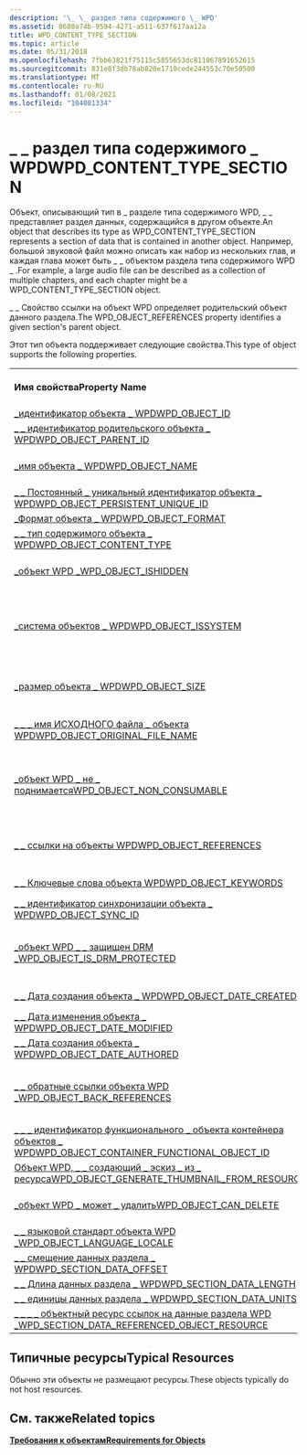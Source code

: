 ```yaml
---
description: '\_ \_ раздел типа содержимого \_ WPD'
ms.assetid: 8680a74b-9594-4271-a511-637f617aa12a
title: WPD_CONTENT_TYPE_SECTION
ms.topic: article
ms.date: 05/31/2018
ms.openlocfilehash: 7fbb63821f75115c5855653dc811067891652615
ms.sourcegitcommit: 831e8f3db78ab820e1710cede244553c70e50500
ms.translationtype: MT
ms.contentlocale: ru-RU
ms.lasthandoff: 01/08/2021
ms.locfileid: "104081334"
---
```

# <a name="wpd_content_type_section"></a><span data-ttu-id="e7887-103">\_ \_ раздел типа содержимого \_ WPD</span><span class="sxs-lookup"><span data-stu-id="e7887-103">WPD\_CONTENT\_TYPE\_SECTION</span></span>

<span data-ttu-id="e7887-104">Объект, описывающий тип в \_ разделе типа содержимого WPD, \_ \_ представляет раздел данных, содержащийся в другом объекте.</span><span class="sxs-lookup"><span data-stu-id="e7887-104">An object that describes its type as WPD\_CONTENT\_TYPE\_SECTION represents a section of data that is contained in another object.</span></span> <span data-ttu-id="e7887-105">Например, большой звуковой файл можно описать как набор из нескольких глав, и каждая глава может быть \_ \_ объектом раздела типа содержимого WPD \_ .</span><span class="sxs-lookup"><span data-stu-id="e7887-105">For example, a large audio file can be described as a collection of multiple chapters, and each chapter might be a WPD\_CONTENT\_TYPE\_SECTION object.</span></span>

<span data-ttu-id="e7887-106">\_ \_ Свойство ссылки на объект WPD определяет родительский объект данного раздела.</span><span class="sxs-lookup"><span data-stu-id="e7887-106">The WPD\_OBJECT\_REFERENCES property identifies a given section's parent object.</span></span>

<span data-ttu-id="e7887-107">Этот тип объекта поддерживает следующие свойства.</span><span class="sxs-lookup"><span data-stu-id="e7887-107">This type of object supports the following properties.</span></span>



|                                                                                                                                  |                                                                       |
|----------------------------------------------------------------------------------------------------------------------------------|-----------------------------------------------------------------------|
| <span data-ttu-id="e7887-108">**Имя свойства**</span><span class="sxs-lookup"><span data-stu-id="e7887-108">**Property Name**</span></span>                                                                                                                | <span data-ttu-id="e7887-109">**Обязательный или необязательный**</span><span class="sxs-lookup"><span data-stu-id="e7887-109">**Required or Optional**</span></span>                                              |
| [<span data-ttu-id="e7887-110">\_идентификатор объекта \_ WPD</span><span class="sxs-lookup"><span data-stu-id="e7887-110">WPD\_OBJECT\_ID</span></span>](object-properties.md)                                                                           | <span data-ttu-id="e7887-111">Обязательный.</span><span class="sxs-lookup"><span data-stu-id="e7887-111">Required.</span></span>                                                             |
| [<span data-ttu-id="e7887-112">\_ \_ идентификатор родительского объекта \_ WPD</span><span class="sxs-lookup"><span data-stu-id="e7887-112">WPD\_OBJECT\_PARENT\_ID</span></span>](object-properties.md)                                                            | <span data-ttu-id="e7887-113">Обязательный.</span><span class="sxs-lookup"><span data-stu-id="e7887-113">Required.</span></span>                                                             |
| [<span data-ttu-id="e7887-114">\_имя объекта \_ WPD</span><span class="sxs-lookup"><span data-stu-id="e7887-114">WPD\_OBJECT\_NAME</span></span>](object-properties.md)                                                                       | <span data-ttu-id="e7887-115">Требуется, если объект представляет файл.</span><span class="sxs-lookup"><span data-stu-id="e7887-115">Required if the object represents a file.</span></span>                             |
| [<span data-ttu-id="e7887-116">\_ \_ Постоянный \_ уникальный идентификатор объекта \_ WPD</span><span class="sxs-lookup"><span data-stu-id="e7887-116">WPD\_OBJECT\_PERSISTENT\_UNIQUE\_ID</span></span>](object-properties.md)                                     | <span data-ttu-id="e7887-117">Обязательный.</span><span class="sxs-lookup"><span data-stu-id="e7887-117">Required.</span></span>                                                             |
| [<span data-ttu-id="e7887-118">\_Формат объекта \_ WPD</span><span class="sxs-lookup"><span data-stu-id="e7887-118">WPD\_OBJECT\_FORMAT</span></span>](object-properties.md)                                                                   | <span data-ttu-id="e7887-119">Обязательный.</span><span class="sxs-lookup"><span data-stu-id="e7887-119">Required.</span></span>                                                             |
| [<span data-ttu-id="e7887-120">\_ \_ тип содержимого объекта \_ WPD</span><span class="sxs-lookup"><span data-stu-id="e7887-120">WPD\_OBJECT\_CONTENT\_TYPE</span></span>](object-properties.md)                                                      | <span data-ttu-id="e7887-121">Обязательный.</span><span class="sxs-lookup"><span data-stu-id="e7887-121">Required.</span></span>                                                             |
| [<span data-ttu-id="e7887-122">\_объект WPD \_</span><span class="sxs-lookup"><span data-stu-id="e7887-122">WPD\_OBJECT\_ISHIDDEN</span></span>](object-properties.md)                                                               | <span data-ttu-id="e7887-123">Требуется, если объект скрыт.</span><span class="sxs-lookup"><span data-stu-id="e7887-123">Required if the object is hidden.</span></span>                                     |
| [<span data-ttu-id="e7887-124">\_система объектов \_ WPD</span><span class="sxs-lookup"><span data-stu-id="e7887-124">WPD\_OBJECT\_ISSYSTEM</span></span>](object-properties.md)                                                               | <span data-ttu-id="e7887-125">Требуется, если объект является системным объектом (представляет системный файл).</span><span class="sxs-lookup"><span data-stu-id="e7887-125">Required if the object is a system object (represents a system file).</span></span> |
| [<span data-ttu-id="e7887-126">\_размер объекта \_ WPD</span><span class="sxs-lookup"><span data-stu-id="e7887-126">WPD\_OBJECT\_SIZE</span></span>](object-properties.md)                                                                       | <span data-ttu-id="e7887-127">Требуется, если у объекта есть по крайней мере один ресурс.</span><span class="sxs-lookup"><span data-stu-id="e7887-127">Required if the object has at least one resource.</span></span>                     |
| [<span data-ttu-id="e7887-128">\_ \_ \_ имя ИСХОДНОГО файла \_ объекта WPD</span><span class="sxs-lookup"><span data-stu-id="e7887-128">WPD\_OBJECT\_ORIGINAL\_FILE\_NAME</span></span>](object-properties.md)                                         | <span data-ttu-id="e7887-129">Требуется, если объект представляет файл.</span><span class="sxs-lookup"><span data-stu-id="e7887-129">Required if the object represents a file.</span></span>                             |
| [<span data-ttu-id="e7887-130">\_объект WPD \_ не \_ поднимается</span><span class="sxs-lookup"><span data-stu-id="e7887-130">WPD\_OBJECT\_NON\_CONSUMABLE</span></span>](object-properties.md)                                                  | <span data-ttu-id="e7887-131">Рекомендуется, если объект не предназначен для использования устройством.</span><span class="sxs-lookup"><span data-stu-id="e7887-131">Recommended if the object is not meant for consumption by the device.</span></span> |
| [<span data-ttu-id="e7887-132">\_ \_ ссылки на объекты WPD</span><span class="sxs-lookup"><span data-stu-id="e7887-132">WPD\_OBJECT\_REFERENCES</span></span>](object-properties.md)                                                           | <span data-ttu-id="e7887-133">Требуется, если объект содержит ссылки на другие объекты.</span><span class="sxs-lookup"><span data-stu-id="e7887-133">Required if the object has references to other objects.</span></span>               |
| [<span data-ttu-id="e7887-134">\_ \_ Ключевые слова объекта WPD</span><span class="sxs-lookup"><span data-stu-id="e7887-134">WPD\_OBJECT\_KEYWORDS</span></span>](object-properties.md)                                                               | <span data-ttu-id="e7887-135">Необязательный элемент.</span><span class="sxs-lookup"><span data-stu-id="e7887-135">Optional.</span></span>                                                             |
| [<span data-ttu-id="e7887-136">\_ \_ идентификатор синхронизации объекта \_ WPD</span><span class="sxs-lookup"><span data-stu-id="e7887-136">WPD\_OBJECT\_SYNC\_ID</span></span>](object-properties.md)                                                                | <span data-ttu-id="e7887-137">Необязательный элемент.</span><span class="sxs-lookup"><span data-stu-id="e7887-137">Optional.</span></span>                                                             |
| [<span data-ttu-id="e7887-138">\_объект WPD \_ \_ защищен DRM \_</span><span class="sxs-lookup"><span data-stu-id="e7887-138">WPD\_OBJECT\_IS\_DRM\_PROTECTED</span></span>](object-properties.md)                                             | <span data-ttu-id="e7887-139">Требуется, если объект защищен с помощью технологии DRM.</span><span class="sxs-lookup"><span data-stu-id="e7887-139">Required if the object is protected by DRM technology.</span></span>                |
| [<span data-ttu-id="e7887-140">\_ \_ Дата создания объекта \_ WPD</span><span class="sxs-lookup"><span data-stu-id="e7887-140">WPD\_OBJECT\_DATE\_CREATED</span></span>](object-properties.md)                                                      | <span data-ttu-id="e7887-141">Необязательный элемент.</span><span class="sxs-lookup"><span data-stu-id="e7887-141">Optional.</span></span>                                                             |
| [<span data-ttu-id="e7887-142">\_ \_ Дата изменения объекта \_ WPD</span><span class="sxs-lookup"><span data-stu-id="e7887-142">WPD\_OBJECT\_DATE\_MODIFIED</span></span>](object-properties.md)                                                    | <span data-ttu-id="e7887-143">(рекомендуется).</span><span class="sxs-lookup"><span data-stu-id="e7887-143">Recommended.</span></span>                                                          |
| [<span data-ttu-id="e7887-144">\_ \_ Дата создания объекта \_ WPD</span><span class="sxs-lookup"><span data-stu-id="e7887-144">WPD\_OBJECT\_DATE\_AUTHORED</span></span>](object-properties.md)                                                    | <span data-ttu-id="e7887-145">Необязательный элемент.</span><span class="sxs-lookup"><span data-stu-id="e7887-145">Optional.</span></span>                                                             |
| [<span data-ttu-id="e7887-146">\_ \_ обратные ссылки объекта WPD \_</span><span class="sxs-lookup"><span data-stu-id="e7887-146">WPD\_OBJECT\_BACK\_REFERENCES</span></span>](object-properties.md)                                                | <span data-ttu-id="e7887-147">Рекомендуется, если объект содержит ссылки на другие объекты.</span><span class="sxs-lookup"><span data-stu-id="e7887-147">Recommended if the object has references to other objects.</span></span>            |
| [<span data-ttu-id="e7887-148">\_ \_ \_ идентификатор функционального \_ объекта контейнера объектов \_ WPD</span><span class="sxs-lookup"><span data-stu-id="e7887-148">WPD\_OBJECT\_CONTAINER\_FUNCTIONAL\_OBJECT\_ID</span></span>](object-properties.md)                | <span data-ttu-id="e7887-149">Необязательный элемент.</span><span class="sxs-lookup"><span data-stu-id="e7887-149">Optional.</span></span>                                                             |
| [<span data-ttu-id="e7887-150">Объект WPD, \_ \_ создающий \_ эскиз \_ из \_ ресурса</span><span class="sxs-lookup"><span data-stu-id="e7887-150">WPD\_OBJECT\_GENERATE\_THUMBNAIL\_FROM\_RESOURCE</span></span>](object-properties.md)            | <span data-ttu-id="e7887-151">Необязательный элемент.</span><span class="sxs-lookup"><span data-stu-id="e7887-151">Optional.</span></span>                                                             |
| [<span data-ttu-id="e7887-152">\_объект WPD \_ может \_ удалить</span><span class="sxs-lookup"><span data-stu-id="e7887-152">WPD\_OBJECT\_CAN\_DELETE</span></span>](object-properties.md)                                                          | <span data-ttu-id="e7887-153">Требуется, если объект не может быть удален.</span><span class="sxs-lookup"><span data-stu-id="e7887-153">Required if the object cannot be deleted.</span></span>                             |
| [<span data-ttu-id="e7887-154">\_ \_ языковой стандарт объекта WPD \_</span><span class="sxs-lookup"><span data-stu-id="e7887-154">WPD\_OBJECT\_LANGUAGE\_LOCALE</span></span>](object-properties.md)                                                                           | <span data-ttu-id="e7887-155">Необязательный элемент.</span><span class="sxs-lookup"><span data-stu-id="e7887-155">Optional.</span></span>                                                             |
| [<span data-ttu-id="e7887-156">\_ \_ смещение данных раздела \_ WPD</span><span class="sxs-lookup"><span data-stu-id="e7887-156">WPD\_SECTION\_DATA\_OFFSET</span></span>](section-attribute-properties.md)                                           | <span data-ttu-id="e7887-157">Обязательный.</span><span class="sxs-lookup"><span data-stu-id="e7887-157">Required.</span></span>                                                             |
| [<span data-ttu-id="e7887-158">\_ \_ Длина данных раздела \_ WPD</span><span class="sxs-lookup"><span data-stu-id="e7887-158">WPD\_SECTION\_DATA\_LENGTH</span></span>](section-attribute-properties.md)                                           | <span data-ttu-id="e7887-159">Обязательный.</span><span class="sxs-lookup"><span data-stu-id="e7887-159">Required.</span></span>                                                             |
| [<span data-ttu-id="e7887-160">\_ \_ единицы данных раздела \_ WPD</span><span class="sxs-lookup"><span data-stu-id="e7887-160">WPD\_SECTION\_DATA\_UNITS</span></span>](section-attribute-properties.md)                                             | <span data-ttu-id="e7887-161">(рекомендуется).</span><span class="sxs-lookup"><span data-stu-id="e7887-161">Recommended.</span></span>                                                          |
| [<span data-ttu-id="e7887-162">\_ \_ \_ \_ объектный ресурс ссылок на данные раздела WPD \_</span><span class="sxs-lookup"><span data-stu-id="e7887-162">WPD\_SECTION\_DATA\_REFERENCED\_OBJECT\_RESOURCE</span></span>](section-attribute-properties.md) | <span data-ttu-id="e7887-163">(рекомендуется).</span><span class="sxs-lookup"><span data-stu-id="e7887-163">Recommended.</span></span>                                                          |



 

## <a name="typical-resources"></a><span data-ttu-id="e7887-164">Типичные ресурсы</span><span class="sxs-lookup"><span data-stu-id="e7887-164">Typical Resources</span></span>

<span data-ttu-id="e7887-165">Обычно эти объекты не размещают ресурсы.</span><span class="sxs-lookup"><span data-stu-id="e7887-165">These objects typically do not host resources.</span></span>

## <a name="related-topics"></a><span data-ttu-id="e7887-166">См. также</span><span class="sxs-lookup"><span data-stu-id="e7887-166">Related topics</span></span>

<dl> <dt>

[<span data-ttu-id="e7887-167">**Требования к объектам**</span><span class="sxs-lookup"><span data-stu-id="e7887-167">**Requirements for Objects**</span></span>](requirements-for-objects.md)
</dt> </dl>

 

 



